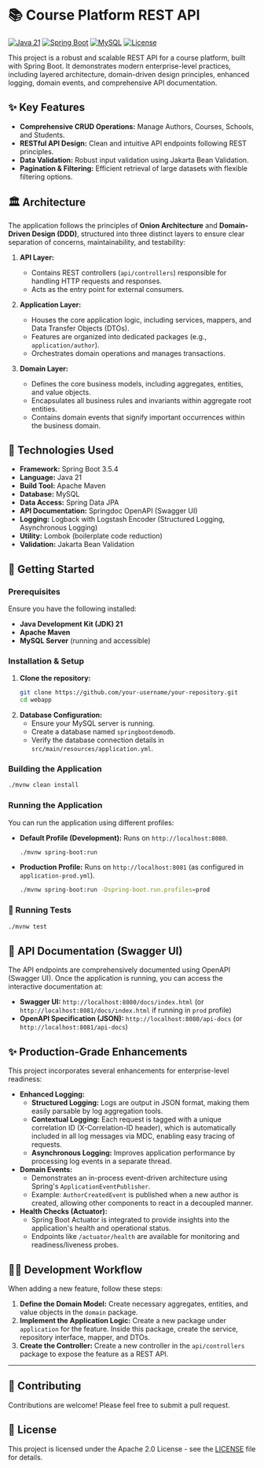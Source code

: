 # 📚 Course Platform REST API

[![Java 21](https://img.shields.io/badge/Java-21-blue.svg)](https://www.oracle.com/java/technologies/javase/21/)
[![Spring Boot](https://img.shields.io/badge/Spring_Boot-3.5.4-green.svg)](https://spring.io/projects/spring-boot)
[![MySQL](https://img.shields.io/badge/Database-MySQL-orange.svg)](https://www.mysql.com/)
[![License](https://img.shields.io/badge/License-Apache_2.0-blue.svg)](https://www.apache.org/licenses/LICENSE-2.0.html)

This project is a robust and scalable REST API for a course platform, built with Spring Boot. It demonstrates modern enterprise-level practices, including layered architecture, domain-driven design principles, enhanced logging, domain events, and comprehensive API documentation.

## ✨ Key Features

*   **Comprehensive CRUD Operations:** Manage Authors, Courses, Schools, and Students.
*   **RESTful API Design:** Clean and intuitive API endpoints following REST principles.
*   **Data Validation:** Robust input validation using Jakarta Bean Validation.
*   **Pagination & Filtering:** Efficient retrieval of large datasets with flexible filtering options.

## 🏛️ Architecture

The application follows the principles of **Onion Architecture** and **Domain-Driven Design (DDD)**, structured into three distinct layers to ensure clear separation of concerns, maintainability, and testability:

1.  **API Layer:**
    *   Contains REST controllers (`api/controllers`) responsible for handling HTTP requests and responses.
    *   Acts as the entry point for external consumers.

2.  **Application Layer:**
    *   Houses the core application logic, including services, mappers, and Data Transfer Objects (DTOs).
    *   Features are organized into dedicated packages (e.g., `application/author`).
    *   Orchestrates domain operations and manages transactions.

3.  **Domain Layer:**
    *   Defines the core business models, including aggregates, entities, and value objects.
    *   Encapsulates all business rules and invariants within aggregate root entities.
    *   Contains domain events that signify important occurrences within the business domain.

## 🚀 Technologies Used

*   **Framework:** Spring Boot 3.5.4
*   **Language:** Java 21
*   **Build Tool:** Apache Maven
*   **Database:** MySQL
*   **Data Access:** Spring Data JPA
*   **API Documentation:** Springdoc OpenAPI (Swagger UI)
*   **Logging:** Logback with Logstash Encoder (Structured Logging, Asynchronous Logging)
*   **Utility:** Lombok (boilerplate code reduction)
*   **Validation:** Jakarta Bean Validation

## 🏁 Getting Started

### Prerequisites

Ensure you have the following installed:

*   **Java Development Kit (JDK) 21**
*   **Apache Maven**
*   **MySQL Server** (running and accessible)

### Installation & Setup

1.  **Clone the repository:**
    ```bash
    git clone https://github.com/your-username/your-repository.git
    cd webapp
    ```
2.  **Database Configuration:**
    *   Ensure your MySQL server is running.
    *   Create a database named `springbootdemodb`.
    *   Verify the database connection details in `src/main/resources/application.yml`.

### Building the Application

```bash
./mvnw clean install
```

### Running the Application

You can run the application using different profiles:

*   **Default Profile (Development):** Runs on `http://localhost:8080`.
    ```bash
    ./mvnw spring-boot:run
    ```
*   **Production Profile:** Runs on `http://localhost:8081` (as configured in `application-prod.yml`).
    ```bash
    ./mvnw spring-boot:run -Dspring-boot.run.profiles=prod
    ```

### 🧪 Running Tests

```bash
./mvnw test
```

## 📖 API Documentation (Swagger UI)

The API endpoints are comprehensively documented using OpenAPI (Swagger UI). Once the application is running, you can access the interactive documentation at:

*   **Swagger UI:** `http://localhost:8080/docs/index.html` (or `http://localhost:8081/docs/index.html` if running in `prod` profile)
*   **OpenAPI Specification (JSON):** `http://localhost:8080/api-docs` (or `http://localhost:8081/api-docs`)

## ✨ Production-Grade Enhancements

This project incorporates several enhancements for enterprise-level readiness:

*   **Enhanced Logging:**
    *   **Structured Logging:** Logs are output in JSON format, making them easily parsable by log aggregation tools.
    *   **Contextual Logging:** Each request is tagged with a unique correlation ID (X-Correlation-ID header), which is automatically included in all log messages via MDC, enabling easy tracing of requests.
    *   **Asynchronous Logging:** Improves application performance by processing log events in a separate thread.
*   **Domain Events:**
    *   Demonstrates an in-process event-driven architecture using Spring's `ApplicationEventPublisher`.
    *   Example: `AuthorCreatedEvent` is published when a new author is created, allowing other components to react in a decoupled manner.
*   **Health Checks (Actuator):**
    *   Spring Boot Actuator is integrated to provide insights into the application's health and operational status.
    *   Endpoints like `/actuator/health` are available for monitoring and readiness/liveness probes.

## 👨‍💻 Development Workflow

When adding a new feature, follow these steps:

1.  **Define the Domain Model:** Create necessary aggregates, entities, and value objects in the `domain` package.
2.  **Implement the Application Logic:** Create a new package under `application` for the feature. Inside this package, create the service, repository interface, mapper, and DTOs.
3.  **Create the Controller:** Create a new controller in the `api/controllers` package to expose the feature as a REST API.

---

## 🤝 Contributing

Contributions are welcome! Please feel free to submit a pull request.

## 📄 License

This project is licensed under the Apache 2.0 License - see the [LICENSE](LICENSE) file for details.